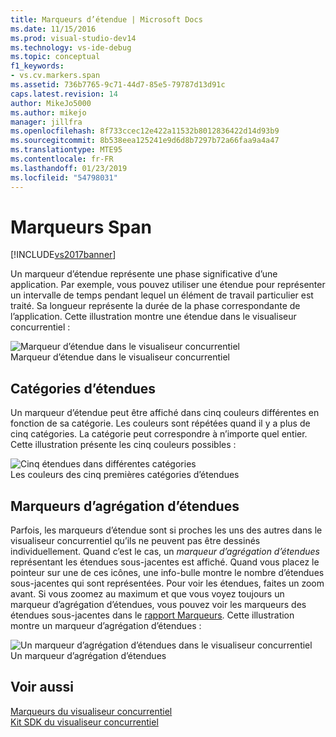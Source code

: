 ```yaml
---
title: Marqueurs d’étendue | Microsoft Docs
ms.date: 11/15/2016
ms.prod: visual-studio-dev14
ms.technology: vs-ide-debug
ms.topic: conceptual
f1_keywords:
- vs.cv.markers.span
ms.assetid: 736b7765-9c71-44d7-85e5-79787d13d91c
caps.latest.revision: 14
author: MikeJo5000
ms.author: mikejo
manager: jillfra
ms.openlocfilehash: 8f733ccec12e422a11532b8012836422d14d93b9
ms.sourcegitcommit: 8b538eea125241e9d6d8b7297b72a66faa9a4a47
ms.translationtype: MTE95
ms.contentlocale: fr-FR
ms.lasthandoff: 01/23/2019
ms.locfileid: "54798031"
---
```

# <a name="span-markers"></a>Marqueurs Span
[!INCLUDE[vs2017banner](../includes/vs2017banner.md)]

Un marqueur d’étendue représente une phase significative d’une application. Par exemple, vous pouvez utiliser une étendue pour représenter un intervalle de temps pendant lequel un élément de travail particulier est traité. Sa longueur représente la durée de la phase correspondante de l’application. Cette illustration montre une étendue dans le visualiseur concurrentiel :  
  
 ![Marqueur d’étendue dans le visualiseur concurrentiel](../profiling/media/cvmarkerspan.png "CVMarkerSpan")  
Marqueur d’étendue dans le visualiseur concurrentiel  
  
## <a name="span-category"></a>Catégories d’étendues  
 Un marqueur d’étendue peut être affiché dans cinq couleurs différentes en fonction de sa catégorie. Les couleurs sont répétées quand il y a plus de cinq catégories. La catégorie peut correspondre à n’importe quel entier. Cette illustration présente les cinq couleurs possibles :  
  
 ![Cinq étendues dans différentes catégories](../profiling/media/cvmarkerspancategory.png "CVMarkerSpanCategory")  
Les couleurs des cinq premières catégories d’étendues  
  
## <a name="span-aggregation-markers"></a>Marqueurs d’agrégation d’étendues  
 Parfois, les marqueurs d’étendue sont si proches les uns des autres dans le visualiseur concurrentiel qu’ils ne peuvent pas être dessinés individuellement. Quand c’est le cas, un *marqueur d’agrégation d’étendues* représentant les étendues sous-jacentes est affiché. Quand vous placez le pointeur sur une de ces icônes, une info-bulle montre le nombre d’étendues sous-jacentes qui sont représentées. Pour voir les étendues, faites un zoom avant. Si vous zoomez au maximum et que vous voyez toujours un marqueur d’agrégation d’étendues, vous pouvez voir les marqueurs des étendues sous-jacentes dans le [rapport Marqueurs](../profiling/markers-report.md). Cette illustration montre un marqueur d’agrégation d’étendues :  
  
 ![Un marqueur d’agrégation d’étendues dans le visualiseur concurrentiel](../profiling/media/cvmarkerspanaggregate.png "CVMarkerSpanAggregate")  
Un marqueur d’agrégation d’étendues  
  
## <a name="see-also"></a>Voir aussi  
 [Marqueurs du visualiseur concurrentiel](../profiling/concurrency-visualizer-markers.md)   
 [Kit SDK du visualiseur concurrentiel](../profiling/concurrency-visualizer-sdk.md)
